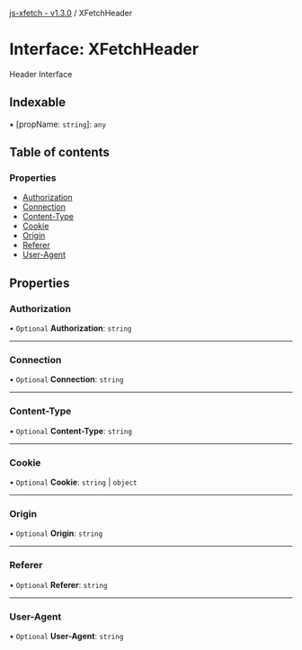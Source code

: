 [js-xfetch - v1.3.0](../README.md) / XFetchHeader

# Interface: XFetchHeader

Header Interface

## Indexable

▪ [propName: `string`]: `any`

## Table of contents

### Properties

- [Authorization](XFetchHeader.md#authorization)
- [Connection](XFetchHeader.md#connection)
- [Content-Type](XFetchHeader.md#content-type)
- [Cookie](XFetchHeader.md#cookie)
- [Origin](XFetchHeader.md#origin)
- [Referer](XFetchHeader.md#referer)
- [User-Agent](XFetchHeader.md#user-agent)

## Properties

### Authorization

• `Optional` **Authorization**: `string`

___

### Connection

• `Optional` **Connection**: `string`

___

### Content-Type

• `Optional` **Content-Type**: `string`

___

### Cookie

• `Optional` **Cookie**: `string` \| `object`

___

### Origin

• `Optional` **Origin**: `string`

___

### Referer

• `Optional` **Referer**: `string`

___

### User-Agent

• `Optional` **User-Agent**: `string`
